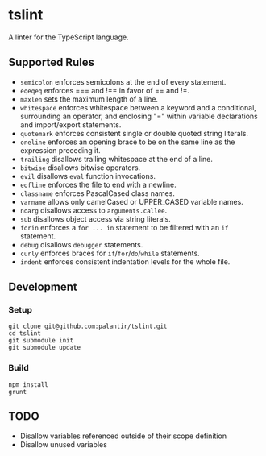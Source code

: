 tslint
======

A linter for the TypeScript language.

Supported Rules
-----

* `semicolon` enforces semicolons at the end of every statement.
* `eqeqeq` enforces === and !== in favor of == and !=.
* `maxlen` sets the maximum length of a line.
* `whitespace` enforces whitespace between a keyword and a conditional, surrounding an operator,
   and enclosing "=" within variable declarations and import/export statements.
* `quotemark` enforces consistent single or double quoted string literals.
* `oneline` enforces an opening brace to be on the same line as the expression preceding it.
* `trailing` disallows trailing whitespace at the end of a line.
* `bitwise` disallows bitwise operators.
* `evil` disallows `eval` function invocations.
* `eofline` enforces the file to end with a newline.
* `classname` enforces PascalCased class names.
* `varname` allows only camelCased or UPPER_CASED variable names.
* `noarg` disallows access to `arguments.callee`.
* `sub` disallows object access via string literals.
* `forin` enforces a `for ... in` statement to be filtered with an `if` statement.
* `debug` disallows `debugger` statements.
* `curly` enforces braces for `if`/`for`/`do`/`while` statements.
* `indent` enforces consistent indentation levels for the whole file.

Development
-----------

### Setup ###

    git clone git@github.com:palantir/tslint.git
    cd tslint
    git submodule init
    git submodule update

### Build ###

    npm install
    grunt

TODO
----
* Disallow variables referenced outside of their scope definition
* Disallow unused variables
